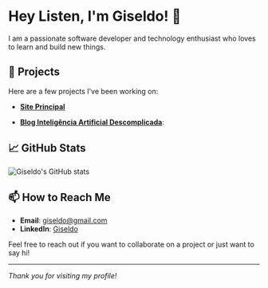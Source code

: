 # Hey Listen, I'm Giseldo! 👋

I am a passionate software developer and technology enthusiast who loves to learn and build new things. 

## 🚀 Projects

Here are a few projects I've been working on:

- **[Site Principal](https://giseldo.github.io)** 

- **[Blog Inteligência Artificial Descomplicada](https://giseldo.hashnode.dev)**: 

## 📈 GitHub Stats

![Giseldo's GitHub stats](https://github-readme-stats.vercel.app/api?username=giseldo&show_icons=true&theme=radical)

## 📫 How to Reach Me

- **Email**: [giseldo@gmail.com](mailto:giseldo@gmail.com)
- **LinkedIn**: [Giseldo](https://linkedin.com/in/giseldo)

Feel free to reach out if you want to collaborate on a project or just want to say hi!

---

*Thank you for visiting my profile!*
